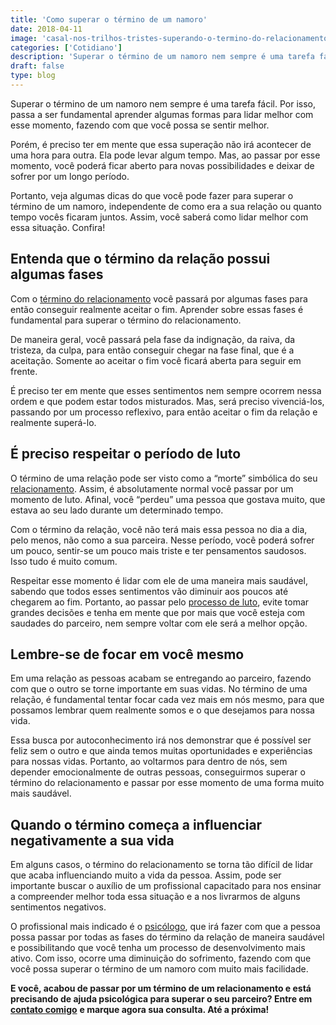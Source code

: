 ```yaml
---
title: 'Como superar o término de um namoro'
date: 2018-04-11
image: 'casal-nos-trilhos-tristes-superando-o-termino-do-relacionamento.jpg'
categories: ['Cotidiano']
description: 'Superar o término de um namoro nem sempre é uma tarefa fácil. Por isso, passa a ser fundamental aprender algumas formas para lidar melhor com esse momento.'
draft: false
type: blog
---
```


Superar o término de um namoro nem sempre é uma tarefa fácil. Por isso, passa a ser fundamental aprender algumas formas para lidar melhor com esse momento, fazendo com que você possa se sentir melhor.

Porém, é preciso ter em mente que essa superação não irá acontecer de uma hora para outra. Ela pode levar algum tempo. Mas, ao passar por esse momento, você poderá ficar aberto para novas possibilidades e deixar de sofrer por um longo período.

Portanto, veja algumas dicas do que você pode fazer para superar o término de um namoro, independente de como era a sua relação ou quanto tempo vocês ficaram juntos. Assim, você saberá como lidar melhor com essa situação. Confira!

## **Entenda que o término da relação possui algumas fases**

Com o [término do relacionamento](/termino-de-relacionamentos-podem-ser-traumaticos/) você passará por algumas fases para então conseguir realmente aceitar o fim. Aprender sobre essas fases é fundamental para superar o término do relacionamento.

De maneira geral, você passará pela fase da indignação, da raiva, da tristeza, da culpa, para então conseguir chegar na fase final, que é a aceitação. Somente ao aceitar o fim você ficará aberta para seguir em frente.

É preciso ter em mente que esses sentimentos nem sempre ocorrem nessa ordem e que podem estar todos misturados. Mas, será preciso vivenciá-los, passando por um processo reflexivo, para então aceitar o fim da relação e realmente superá-lo.

## **É preciso respeitar o período de luto**

O término de uma relação pode ser visto como a “morte” simbólica do seu [relacionamento](/sobre-os-relacionamentos-amorosos-e-o-processo-de-individuacao-na-sociedade-moderna/). Assim, é absolutamente normal você passar por um momento de luto. Afinal, você “perdeu” uma pessoa que gostava muito, que estava ao seu lado durante um determinado tempo.

Com o término da relação, você não terá mais essa pessoa no dia a dia, pelo menos, não como a sua parceira. Nesse período, você poderá sofrer um pouco, sentir-se um pouco mais triste e ter pensamentos saudosos. Isso tudo é muito comum.

Respeitar esse momento é lidar com ele de uma maneira mais saudável, sabendo que todos esses sentimentos vão diminuir aos poucos até chegarem ao fim. Portanto, ao passar pelo [processo de luto](https://www.psiconlinews.com/2015/05/5-fases-luto.html), evite tomar grandes decisões e tenha em mente que por mais que você esteja com saudades do parceiro, nem sempre voltar com ele será a melhor opção.

## **Lembre-se de focar em você mesmo**

Em uma relação as pessoas acabam se entregando ao parceiro, fazendo com que o outro se torne importante em suas vidas. No término de uma relação, é fundamental tentar focar cada vez mais em nós mesmo, para que possamos lembrar quem realmente somos e o que desejamos para nossa vida.

Essa busca por autoconhecimento irá nos demonstrar que é possível ser feliz sem o outro e que ainda temos muitas oportunidades e experiências para nossas vidas. Portanto, ao voltarmos para dentro de nós, sem depender emocionalmente de outras pessoas, conseguirmos superar o término do relacionamento e passar por esse momento de uma forma muito mais saudável.

## **Quando o término começa a influenciar negativamente a sua vida**

Em alguns casos, o término do relacionamento se torna tão difícil de lidar que acaba influenciando muito a vida da pessoa. Assim, pode ser importante buscar o auxílio de um profissional capacitado para nos ensinar a compreender melhor toda essa situação e a nos livrarmos de alguns sentimentos negativos.

O profissional mais indicado é o [psicólogo](/pra-que-serve-um-psicologo-clinico/), que irá fazer com que a pessoa possa passar por todas as fases do término da relação de maneira saudável e possibilitando que você tenha um processo de desenvolvimento mais ativo. Com isso, ocorre uma diminuição do sofrimento, fazendo com que você possa superar o término de um namoro com muito mais facilidade.

**E você, acabou de passar por um término de um relacionamento e está precisando de ajuda psicológica para superar o seu parceiro? Entre em** [**contato comigo**](/contato/) **e marque agora sua consulta. Até a próxima!**

